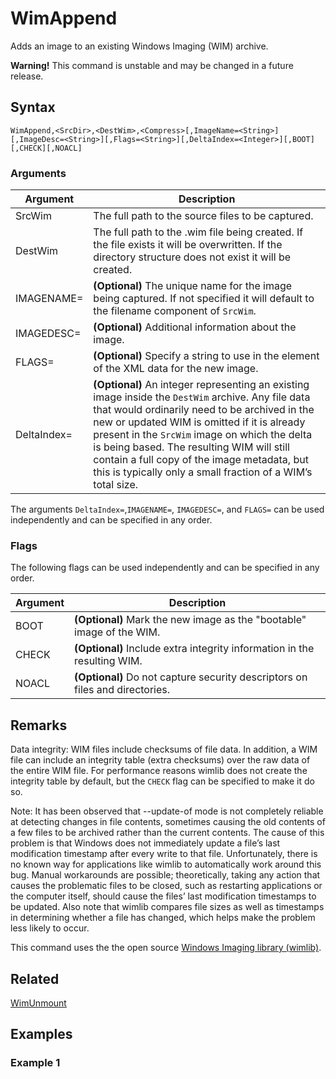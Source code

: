 # WimAppend

Adds an image to an existing Windows Imaging (WIM) archive.

**Warning!** This command is unstable and may be changed in a future release.

## Syntax

```pebakery
WimAppend,<SrcDir>,<DestWim>,<Compress>[,ImageName=<String>][,ImageDesc=<String>][,Flags=<String>][,DeltaIndex=<Integer>][,BOOT][,CHECK][,NOACL]
```

### Arguments

| Argument | Description |
| --- | --- |
| SrcWim | The full path to the source files to be captured. |
| DestWim | The full path to the .wim file being created. If the file exists it will be overwritten. If the directory structure does not exist it will be created. |
| IMAGENAME= | **(Optional)** The unique name for the image being captured. If not specified it will default to the filename component of `SrcWim`. |
| IMAGEDESC= | **(Optional)** Additional information about the image. |
| FLAGS= | **(Optional)** Specify a string to use in the <FLAGS> element of the XML data for the new image. |
| DeltaIndex= | **(Optional)** An integer representing an existing image inside the `DestWim` archive. Any file data that would ordinarily need to be archived in the new or updated WIM is omitted if it is already present in the `SrcWim` image on which the delta is being based. The resulting WIM will still contain a full copy of the image metadata, but this is typically only a small fraction of a WIM’s total size. |

The arguments `DeltaIndex=`,`IMAGENAME=`, `IMAGEDESC=`, and `FLAGS=` can be used independently and can be specified in any order.

### Flags

The following flags can be used independently and can be specified in any order.

| Argument | Description |
| --- | --- |
| BOOT | **(Optional)** Mark the new image as the "bootable" image of the WIM. |
| CHECK | **(Optional)** Include extra integrity information in the resulting WIM.  |
| NOACL | **(Optional)** Do not capture security descriptors on files and directories. |

## Remarks

Data integrity: WIM files include checksums of file data. In addition, a WIM file can include an integrity table (extra checksums) over the raw data of the entire WIM file. For performance reasons wimlib does not create the integrity table by default, but the `CHECK` flag can be specified to make it do so.

Note: It has been observed that --update-of mode is not completely reliable at detecting changes in file contents, sometimes causing the old contents of a few files to be archived rather than the current contents. The cause of this problem is that Windows does not immediately update a file’s last modification timestamp after every write to that file. Unfortunately, there is no known way for applications like wimlib to automatically work around this bug. Manual workarounds are possible; theoretically, taking any action that causes the problematic files to be closed, such as restarting applications or the computer itself, should cause the files’ last modification timestamps to be updated. Also note that wimlib compares file sizes as well as timestamps in determining whether a file has changed, which helps make the problem less likely to occur. 

This command uses the the open source [Windows Imaging library (wimlib)](https://wimlib.net/).

## Related

[WimUnmount](./WimUnmount.md)

## Examples



### Example 1

```pebakery

```
